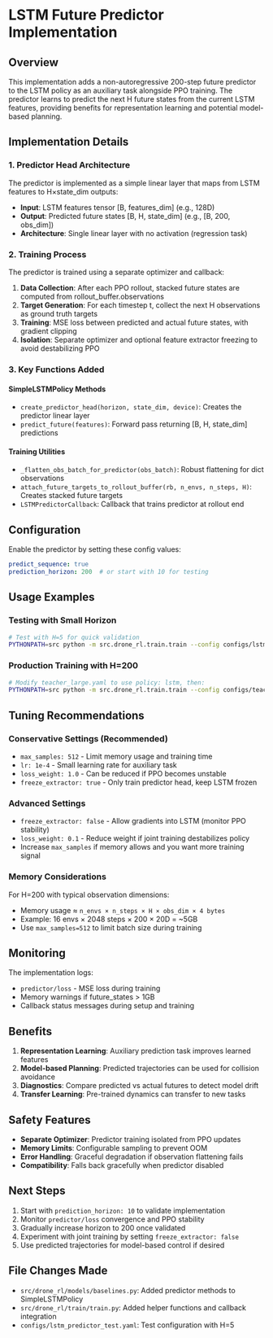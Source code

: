 # LSTM Future Predictor Implementation

## Overview

This implementation adds a non-autoregressive 200-step future predictor to the LSTM policy as an auxiliary task alongside PPO training. The predictor learns to predict the next H future states from the current LSTM features, providing benefits for representation learning and potential model-based planning.

## Implementation Details

### 1. Predictor Head Architecture

The predictor is implemented as a simple linear layer that maps from LSTM features to H×state_dim outputs:

- **Input**: LSTM features tensor [B, features_dim] (e.g., 128D)
- **Output**: Predicted future states [B, H, state_dim] (e.g., [B, 200, obs_dim])
- **Architecture**: Single linear layer with no activation (regression task)

### 2. Training Process

The predictor is trained using a separate optimizer and callback:

1. **Data Collection**: After each PPO rollout, stacked future states are computed from rollout_buffer.observations
2. **Target Generation**: For each timestep t, collect the next H observations as ground truth targets
3. **Training**: MSE loss between predicted and actual future states, with gradient clipping
4. **Isolation**: Separate optimizer and optional feature extractor freezing to avoid destabilizing PPO

### 3. Key Functions Added

#### SimpleLSTMPolicy Methods
- `create_predictor_head(horizon, state_dim, device)`: Creates the predictor linear layer
- `predict_future(features)`: Forward pass returning [B, H, state_dim] predictions

#### Training Utilities  
- `_flatten_obs_batch_for_predictor(obs_batch)`: Robust flattening for dict observations
- `attach_future_targets_to_rollout_buffer(rb, n_envs, n_steps, H)`: Creates stacked future targets
- `LSTMPredictorCallback`: Callback that trains predictor at rollout end

## Configuration

Enable the predictor by setting these config values:

```yaml
predict_sequence: true
prediction_horizon: 200  # or start with 10 for testing
```

## Usage Examples

### Testing with Small Horizon
```bash
# Test with H=5 for quick validation
PYTHONPATH=src python -m src.drone_rl.train.train --config configs/lstm_predictor_test.yaml
```

### Production Training with H=200
```bash
# Modify teacher_large.yaml to use policy: lstm, then:
PYTHONPATH=src python -m src.drone_rl.train.train --config configs/teacher_large.yaml
```

## Tuning Recommendations

### Conservative Settings (Recommended)
- `max_samples: 512` - Limit memory usage and training time
- `lr: 1e-4` - Small learning rate for auxiliary task
- `loss_weight: 1.0` - Can be reduced if PPO becomes unstable
- `freeze_extractor: true` - Only train predictor head, keep LSTM frozen

### Advanced Settings
- `freeze_extractor: false` - Allow gradients into LSTM (monitor PPO stability)
- `loss_weight: 0.1` - Reduce weight if joint training destabilizes policy
- Increase `max_samples` if memory allows and you want more training signal

### Memory Considerations

For H=200 with typical observation dimensions:
- Memory usage ≈ `n_envs × n_steps × H × obs_dim × 4 bytes`
- Example: 16 envs × 2048 steps × 200 × 20D = ~5GB
- Use `max_samples=512` to limit batch size during training

## Monitoring

The implementation logs:
- `predictor/loss` - MSE loss during training
- Memory warnings if future_states > 1GB
- Callback status messages during setup and training

## Benefits

1. **Representation Learning**: Auxiliary prediction task improves learned features
2. **Model-based Planning**: Predicted trajectories can be used for collision avoidance
3. **Diagnostics**: Compare predicted vs actual futures to detect model drift
4. **Transfer Learning**: Pre-trained dynamics can transfer to new tasks

## Safety Features

- **Separate Optimizer**: Predictor training isolated from PPO updates
- **Memory Limits**: Configurable sampling to prevent OOM
- **Error Handling**: Graceful degradation if observation flattening fails
- **Compatibility**: Falls back gracefully when predictor disabled

## Next Steps

1. Start with `prediction_horizon: 10` to validate implementation
2. Monitor `predictor/loss` convergence and PPO stability
3. Gradually increase horizon to 200 once validated
4. Experiment with joint training by setting `freeze_extractor: false`
5. Use predicted trajectories for model-based control if desired

## File Changes Made

- `src/drone_rl/models/baselines.py`: Added predictor methods to SimpleLSTMPolicy
- `src/drone_rl/train/train.py`: Added helper functions and callback integration
- `configs/lstm_predictor_test.yaml`: Test configuration with H=5
